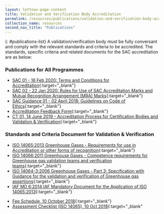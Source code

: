 ```yaml
---
layout: leftnav-page-content
title: Validation and Verification Body Accreditation
permalink: /resources/publications/validation-and-verification-body-accreditation
collection_name: resources
second_nav_title: "Publications"
---
```


{: #publications-list}
A validation/verification body must be fully conversant and comply with the relevant standards and criteria to be accredited. The standards, specific criteria and related documents for the SAC accreditation are as below:

<!-- COMMENT: The {:target="_blank"} syntax at the end of the Markdown document links is used to open the document in a new window tab -->
### Publications for All Programmes
* [SAC 01 - 16 Feb 2020: Terms and Conditions for Accreditation](/files/documents/SAC-01-16-Feb-2020.pdf){:target="_blank"}
* [SAC 02 - 22 Jan 2020: Rules for Use of SAC Accreditation Marks and Mutual Recognition Arrangement (MRA) Marks](/files/documents/laboratory-accreditation/SAC-02-22-Jan-20.pdf){:target="_blank"}
* [SAC Guidance 01 - 02 April 2018: Guidelines on Code of Ethics](/files/documents/SAC-Guidance-01-Guidelines-on-Code-of-Ethics-(02-April-2018).pdf){:target="_blank"}
* [Accreditation Feedback Form](/files/documents/SACFM10-AC-feedback-form-15-Jul-19.doc){:target="_blank"}
* [CT 01, 14 June 2019 - Accreditation Process for Certification Bodies and Validation & Verification](/files/documents/management-system-and-products-certification/CT-01,14-June-2019.pdf){:target="_blank"}

### Standards and Criteria Document for Validation & Verification
* [ISO 14065:2013 Greenhouse Gases - Requirements for use in Accreditation or other forms of recognition](/files/documents/validation-and-verification-bodies/ISO-14065-2013.pdf){:target="_blank"}
* [ISO 14066:2011 Greenhouse Gases - Competence requirements for Greenhouse gas validation teams and verification teams](/files/documents/validation-and-verification-bodies/ISO-14066-2011.pdf){:target="_blank"}
* [ISO 14064-3:2006 Greenhouse Gases - Part 3: Specification with Guidance for the validation and verification of Greenhouse gas assertions](/files/documents/validation-and-verification-bodies/ISO-14064-3-2006.pdf){:target="_blank"}
* [IAF MD 6:2014 IAF Mandatory Document for the Application of ISO 14065:2013](/files/documents/validation-and-verification-bodies/IAF-MD6-2014-Issue-2-Publication-23-03-2014.pdf){:target="_blank"}
<!-- NOTE: changes to Fees Schedule Fees Schedule must also be updated in 'Services -> Apply for Accreditation' -->
* [Fee Schedule, 10 October 2018](/files/documents/validation-and-verification-bodies/VB-Fees-Schedule-(VBDOC04)-10-October-2018.pdf){:target="_blank"}
* [Assessment Checklist (ISO 14065), 10 Oct 2018](/files/documents/validation-and-verification-bodies/Assessment-Checklist-(ISO-14065)-10-October-2018.docx){:target="_blank"
